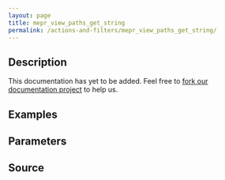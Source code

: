 ```yaml
---
layout: page
title: mepr_view_paths_get_string
permalink: /actions-and-filters/mepr_view_paths_get_string/
---
```


## Description

This documentation has yet to be added. Feel free to [fork our documentation project](https://github.com/caseproof/memberpress-docs) to help us.

## Examples


## Parameters


## Source

